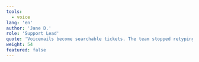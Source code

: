 ```yaml
---
tools:
  - voice
lang: 'en'
author: 'Jane D.'
role: 'Support Lead'
quote: 'Voicemails become searchable tickets. The team stopped retyping and we surface similar cases in seconds.'
weight: 54
featured: false
---
```

